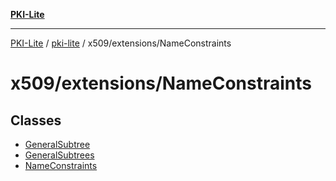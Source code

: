 [**PKI-Lite**](../../../../README.md)

---

[PKI-Lite](../../../../README.md) / [pki-lite](../../../README.md) / x509/extensions/NameConstraints

# x509/extensions/NameConstraints

## Classes

- [GeneralSubtree](classes/GeneralSubtree.md)
- [GeneralSubtrees](classes/GeneralSubtrees.md)
- [NameConstraints](classes/NameConstraints.md)

